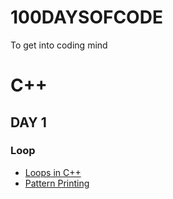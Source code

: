 # 100DAYSOFCODE
To get into coding mind








# C++

## DAY 1
### Loop

- [Loops in C++](https://www.youtube.com/watch?v=jdg-W5Y4TTg&list=PLxgZQoSe9cg0df_GxVjz3DD_Gck5tMXAd&index=8)
- [Pattern Printing](https://www.youtube.com/watch?v=WZizrQiXhYo&list=PLxgZQoSe9cg0df_GxVjz3DD_Gck5tMXAd&index=9)



